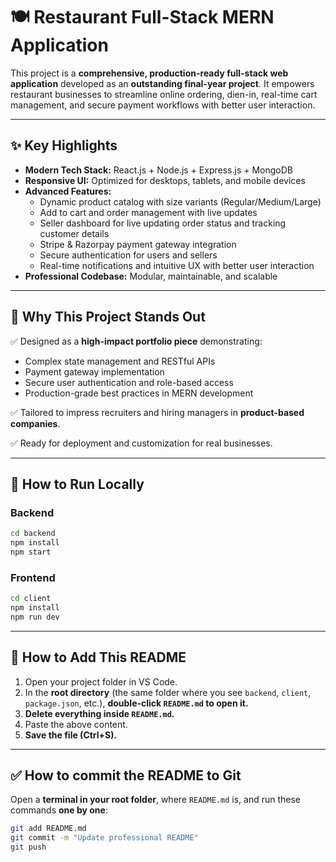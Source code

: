 # 🍽️  Restaurant Full-Stack MERN Application

This project is a **comprehensive, production-ready full-stack web application** developed as an **outstanding final-year project**. It empowers restaurant businesses to streamline online ordering, dien-in,  real-time cart management, and secure payment workflows with better user interaction.

---

## ✨ Key Highlights
- **Modern Tech Stack:** React.js + Node.js + Express.js + MongoDB
- **Responsive UI:** Optimized for desktops, tablets, and mobile devices
- **Advanced Features:**
  - Dynamic product catalog with size variants (Regular/Medium/Large)
  - Add to cart and order management with live updates
  - Seller dashboard for live updating order status and tracking customer details
  - Stripe & Razorpay payment gateway integration
  - Secure authentication for users and sellers
  - Real-time notifications and intuitive UX with better user interaction
- **Professional Codebase:** Modular, maintainable, and scalable

---

## 🎯 Why This Project Stands Out
✅ Designed as a **high-impact portfolio piece** demonstrating:
- Complex state management and RESTful APIs
- Payment gateway implementation
- Secure user authentication and role-based access
- Production-grade best practices in MERN development

✅ Tailored to impress recruiters and hiring managers in **product-based companies**.

✅ Ready for deployment and customization for real businesses.

---

## 🚀 How to Run Locally

### Backend
```bash
cd backend
npm install
npm start
```
### Frontend
```bash
cd client
npm install
npm run dev
```
---
## 📂 How to Add This README
1. Open your project folder in VS Code.
2. In the **root directory** (the same folder where you see `backend`, `client`, `package.json`, etc.), **double-click `README.md` to open it.**
3. **Delete everything inside `README.md`.**
4. Paste the above content. 
5. **Save the file (Ctrl+S).**

---

## ✅ **How to commit the README to Git**

Open a **terminal in your root folder**, where `README.md` is, and run these commands **one by one**:

```bash
git add README.md
git commit -m "Update professional README"
git push

